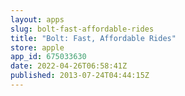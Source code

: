 ```yaml
---
layout: apps
slug: bolt-fast-affordable-rides
title: "Bolt: Fast, Affordable Rides"
store: apple
app_id: 675033630
date: 2022-04-26T06:58:41Z
published: 2013-07-24T04:44:15Z
---
```

